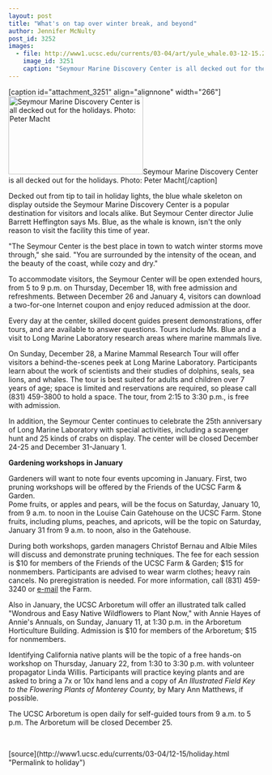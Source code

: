 ```yaml
---
layout: post
title: "What's on tap over winter break, and beyond"
author: Jennifer McNulty
post_id: 3252
images:
  - file: http://www1.ucsc.edu/currents/03-04/art/yule_whale.03-12-15.266.jpg
    image_id: 3251
    caption: "Seymour Marine Discovery Center is all decked out for the holidays. Photo: Peter Macht"
---
```


[caption id="attachment_3251" align="alignnone" width="266"]<a href="http://localhost/mysite/wp-content/uploads/2003/12/yule_whale.03-12-15.266.jpg"><img class="size-full wp-image-3251" src="http://localhost/mysite/wp-content/uploads/2003/12/yule_whale.03-12-15.266.jpg" alt="Seymour Marine Discovery Center is all decked out for the holidays. Photo: Peter Macht" width="266" height="154" /></a>Seymour Marine Discovery Center is all decked out for the holidays. Photo: Peter Macht[/caption]
<p>
  Decked out from tip to tail in holiday lights, the blue whale skeleton on display outside the Seymour Marine Discovery Center is a popular destination for visitors and locals alike. But Seymour Center director Julie Barrett Heffington says Ms. Blue, as the whale is known, isn't the only reason to visit the facility this time of year.
</p>
<p>
  "The Seymour Center is the best place in town to watch winter storms move through," she said. "You are surrounded by the intensity of the ocean, and the beauty of the coast, while cozy and dry."<br>
</p>
<p>
  To accommodate visitors, the Seymour Center will be open extended hours, from 5 to 9 p.m. on Thursday, December 18, with free admission and refreshments. Between December 26 and January 4, visitors can download a two-for-one Internet coupon and enjoy reduced admission at the door.<br>
</p>
<p>
  Every day at the center, skilled docent guides present demonstrations, offer tours, and are available to answer questions. Tours include Ms. Blue and a visit to Long Marine Laboratory research areas where marine mammals live.<br>
</p>
<p>
  On Sunday, December 28, a Marine Mammal Research Tour will offer visitors a behind-the-scenes peek at Long Marine Laboratory. Participants learn about the work of scientists and their studies of dolphins, seals, sea lions, and whales. The tour is best suited for adults and children over 7 years of age; space is limited and reservations are required, so please call (831) 459-3800 to hold a space. The tour, from 2:15 to 3:30 p.m., is free with admission.<br>
</p>
<p>
  In addition, the Seymour Center continues to celebrate the 25th anniversary of Long Marine Laboratory with special activities, including a scavenger hunt and 25 kinds of crabs on display. The center will be closed December 24-25 and December 31-January 1.<br>
</p>
<p>
  <b>Gardening workshops in January</b>
</p>
<p>
  Gardeners will want to note four events upcoming in January. First, two pruning workshops will be offered by the Friends of the UCSC Farm &amp; Garden.<br>
  Pome fruits, or apples and pears, will be the focus on Saturday, January 10, from 9 a.m. to noon in the Louise Cain Gatehouse on the UCSC Farm. Stone fruits, including plums, peaches, and apricots, will be the topic on Saturday, January 31 from 9 a.m. to noon, also in the Gatehouse.<br>
</p>
<p>
  During both workshops, garden managers Christof Bernau and Albie Miles will discuss and demonstrate pruning techniques. The fee for each session is $10 for members of the Friends of the UCSC Farm &amp; Garden; $15 for nonmembers. Participants are advised to wear warm clothes; heavy rain cancels. No preregistration is needed. For more information, call (831) 459-3240 or <a href="mailto:jonitann@ucsc.edu">e-mail</a> the Farm.<br>
</p>
<p>
  Also in January, the UCSC Arboretum will offer an illustrated talk called "Wondrous and Easy Native Wildflowers to Plant Now," with Annie Hayes of Annie's Annuals, on Sunday, January 11, at 1:30 p.m. in the Arboretum Horticulture Building. Admission is $10 for members of the Arboretum; $15 for nonmembers.<br>
</p>
<p>
  Identifying California native plants will be the topic of a free hands-on workshop on Thursday, January 22, from 1:30 to 3:30 p.m. with volunteer propagator Linda Willis. Participants will practice keying plants and are asked to bring a 7x or 10x hand lens and a copy of <i>An Illustrated Field Key to the Flowering Plants of Monterey County,</i> by Mary Ann Matthews, if possible.<br>
</p>
<p>
  The UCSC Arboretum is open daily for self-guided tours from 9 a.m. to 5 p.m. The Arboretum will be closed December 25.
</p>
<p>
  <br>
</p>
[source](http://www1.ucsc.edu/currents/03-04/12-15/holiday.html "Permalink to holiday")
